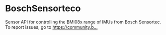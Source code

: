 # BoschSensorteco
Sensor API for controlling the BMI08x range of IMUs from Bosch Sensortec. To report issues, go to https://community.b…
